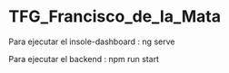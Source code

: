# TFG_Francisco_de_la_Mata

Para ejecutar el insole-dashboard : ng serve

Para ejecutar el backend :  npm run start
